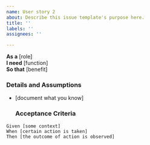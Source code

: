 ```yaml
---
name: User story 2
about: Describe this issue template's purpose here.
title: ''
labels: ''
assignees: ''

---
```


**As a** [role]  
 **I need** [function]  
 **So that** [benefit]  
   
 ### Details and Assumptions
 * [document what you know]
    ### Acceptance Criteria  
   
 ```gherkin
 Given [some context]
 When [certain action is taken]
 Then [the outcome of action is observed]
 ```
